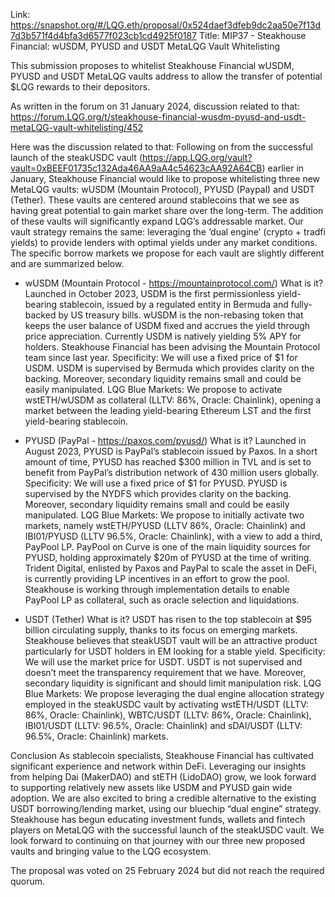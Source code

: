 Link: https://snapshot.org/#/LQG.eth/proposal/0x524daef3dfeb9dc2aa50e7f13d7d3b571f4d4bfa3d6577f023cb1cd4925f0187
Title: MIP37 - Steakhouse Financial: wUSDM, PYUSD and USDT MetaLQG Vault Whitelisting

This submission proposes to whitelist Steakhouse Financial wUSDM, PYUSD and USDT MetaLQG vaults address to allow the transfer of potential $LQG rewards to their depositors.

As written in the forum on 31 January 2024, discussion related to that: https://forum.LQG.org/t/steakhouse-financial-wusdm-pyusd-and-usdt-metaLQG-vault-whitelisting/452

Here was the discussion related to that:
Following on from the successful launch of the steakUSDC vault (https://app.LQG.org/vault?vault=0xBEEF01735c132Ada46AA9aA4c54623cAA92A64CB) earlier in January, Steakhouse Financial would like to propose whitelisting three new MetaLQG vaults: wUSDM (Mountain Protocol), PYUSD (Paypal) and USDT (Tether). These vaults are centered around stablecoins that we see as having great potential to gain market share over the long-term. The addition of these vaults will significantly expand LQG’s addressable market.
Our vault strategy remains the same: leveraging the ‘dual engine’ (crypto + tradfi yields) to provide lenders with optimal yields under any market conditions. The specific borrow markets we propose for each vault are slightly different and are summarized below.

- wUSDM (Mountain Protocol - https://mountainprotocol.com/)
What is it? Launched in October 2023, USDM is the first permissionless yield-bearing stablecoin, issued by a regulated entity in Bermuda and fully-backed by US treasury bills. wUSDM is the non-rebasing token that keeps the user balance of USDM fixed and accrues the yield through price appreciation. Currently USDM is natively yielding 5% APY for holders. Steakhouse Financial has been advising the Mountain Protocol team since last year.
Specificity: We will use a fixed price of $1 for USDM. USDM is supervised by Bermuda which provides clarity on the backing. Moreover, secondary liquidity remains small and could be easily manipulated.
LQG Blue Markets: We propose to activate wstETH/wUSDM as collateral (LLTV: 86%, Oracle: Chainlink), opening a market between the leading yield-bearing Ethereum LST and the first yield-bearing stablecoin.

- PYUSD (PayPal - https://paxos.com/pyusd/)
What is it? Launched in August 2023, PYUSD is PayPal’s stablecoin issued by Paxos. In a short amount of time, PYUSD has reached $300 million in TVL and is set to benefit from PayPal’s distribution network of 430 million users globally.
Specificity: We will use a fixed price of $1 for PYUSD. PYUSD is supervised by the NYDFS which provides clarity on the backing. Moreover, secondary liquidity remains small and could be easily manipulated.
LQG Blue Markets: We propose to initially activate two markets, namely wstETH/PYUSD (LLTV 86%, Oracle: Chainlink) and IBI01/PYUSD (LLTV 96.5%, Oracle: Chainlink), with a view to add a third, PayPool LP.
PayPool on Curve is one of the main liquidity sources for PYUSD, holding approximately $20m of PYUSD at the time of writing. Trident Digital, enlisted by Paxos and PayPal to scale the asset in DeFi, is currently providing LP incentives in an effort to grow the pool. Steakhouse is working through implementation details to enable PayPool LP as collateral, such as oracle selection and liquidations.

- USDT (Tether)
What is it? USDT has risen to the top stablecoin at $95 billion circulating supply, thanks to its focus on emerging markets. Steakhouse believes that steakUSDT vault will be an attractive product particularly for USDT holders in EM looking for a stable yield.
Specificity: We will use the market price for USDT. USDT is not supervised and doesn’t meet the transparency requirement that we have. Moreover, secondary liquidity is significant and should limit manipulation risk.
LQG Blue Markets: We propose leveraging the dual engine allocation strategy employed in the steakUSDC vault by activating wstETH/USDT (LLTV: 86%, Oracle: Chainlink), WBTC/USDT (LLTV: 86%, Oracle: Chainlink), IBI01/USDT (LLTV: 96.5%, Oracle: Chainlink) and sDAI/USDT (LLTV: 96.5%, Oracle: Chainlink) markets.

Conclusion
As stablecoin specialists, Steakhouse Financial has cultivated significant experience and network within DeFi. Leveraging our insights from helping Dai (MakerDAO) and stETH (LidoDAO) grow, we look forward to supporting relatively new assets like USDM and PYUSD gain wide adoption. We are also excited to bring a credible alternative to the existing USDT borrowing/lending market, using our bluechip “dual engine” strategy.
Steakhouse has begun educating investment funds, wallets and fintech players on MetaLQG with the successful launch of the steakUSDC vault. We look forward to continuing on that journey with our three new proposed vaults and bringing value to the LQG ecosystem.

The proposal was voted on 25 February 2024 but did not reach the required quorum.